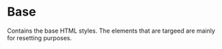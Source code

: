 

<!-- Start dev/public/src/app/app-base.less -->

# Base #
 Contains the base HTML styles. The elements that are targeed are mainly for resetting purposes.

<!-- End dev/public/src/app/app-base.less -->

